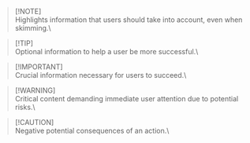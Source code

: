 > [!NOTE]\
> Highlights information that users should take into account, even when skimming.\

> [!TIP]\
Optional information to help a user be more successful.\

> [!IMPORTANT]\
> Crucial information necessary for users to succeed.\

> [!WARNING]\
> Critical content demanding immediate user attention due to potential risks.\

> [!CAUTION]\
Negative potential consequences of an action.\